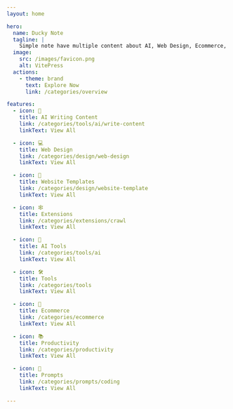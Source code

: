 ```yaml
---
layout: home

hero:
  name: Ducky Note
  tagline: |
    Simple note have multiple content about AI, Web Design, Ecommerce, Tools, etc...
  image:
    src: /images/favicon.png
    alt: VitePress
  actions:
    - theme: brand
      text: Explore Now
      link: /categories/overview

features:
  - icon: 📝
    title: AI Writing Content
    link: /categories/tools/ai/write-content
    linkText: View All

  - icon: 💻
    title: Web Design
    link: /categories/design/web-design
    linkText: View All

  - icon: 🎨
    title: Website Templates
    link: /categories/design/website-template
    linkText: View All

  - icon: 🕸️
    title: Extensions
    link: /categories/extensions/crawl
    linkText: View All

  - icon: 🤖
    title: AI Tools
    link: /categories/tools/ai
    linkText: View All

  - icon: 🛠️
    title: Tools
    link: /categories/tools
    linkText: View All

  - icon: 💸
    title: Ecommerce
    link: /categories/ecommerce
    linkText: View All

  - icon: 📚
    title: Productivity
    link: /categories/productivity
    linkText: View All

  - icon: 🎯
    title: Prompts
    link: /categories/prompts/coding
    linkText: View All

---
```

